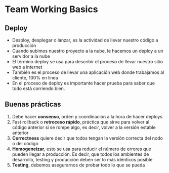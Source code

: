 # Team Working Basics
## Deploy
- Desploy, desplegar o lanzar, es la actividad de llevar nuestro código a producción
- Cuando subimos nuestro proyecto a la nube, le hacemos un deploy a un servidor a la nube
- El término deploy se usa para describir el proceso de llevar nuestro sitio web a internet
- También es el proceso de llevar una aplicación web donde trabajamos al cliente, 100% en línea
- En el proceso de deploy es importante hacer prueba para saber que todo está corriendo bien.

## Buenas prácticas
1. Debe hacer **consenso**, orden y coordinación a la hora de hacer deploys
2. Fast rollback o **retroceso rápido**, práctica que sirve para volver al código anterior si se rompe algo, es decir, volver a la versión estable anterior
3. **Correctness** quiere decir que todos tengan la versión correcta del nodo o del código
4. **Homogeneizar**, esto se usa para reducir el número de errores que pueden llegar a producción. Es decir, que todos los ambientes de desarrollo, testing y producción deben ser lo más idénticos posible
5. **Testing**, debemos asegurarnos de probar todo lo que se pueda